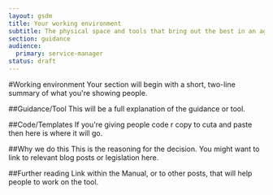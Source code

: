 ```yaml
---
layout: gsdm
title: Your working environment
subtitle: The physical space and tools that bring out the best in an agile team (TO DO)
section: guidance
audience: 
  primary: service-manager
status: draft
---
```

    
#Working environment
Your section will begin with a short, two-line summary of what you're showing people.

##Guidance/Tool
This will be a full explanation of the guidance or tool.

##Code/Templates
If you're giving people code r copy to cuta and paste then here is where it will go.

##Why we do this
This is the reasoning for the decision. You might want to link to relevant blog posts or legislation here.

##Further reading
Link within the Manual, or to other posts, that will help people to work on the tool.